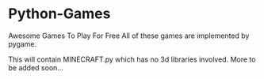 # Python-Games
Awesome Games To Play For Free
All of these games are implemented by pygame.


This will contain MINECRAFT.py which has no 3d libraries involved.
More to be added soon...
